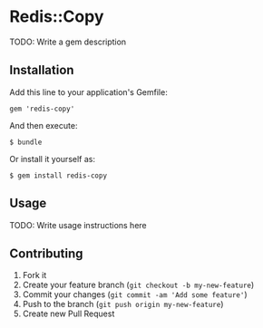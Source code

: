 # Redis::Copy

TODO: Write a gem description

## Installation

Add this line to your application's Gemfile:

    gem 'redis-copy'

And then execute:

    $ bundle

Or install it yourself as:

    $ gem install redis-copy

## Usage

TODO: Write usage instructions here

## Contributing

1. Fork it
2. Create your feature branch (`git checkout -b my-new-feature`)
3. Commit your changes (`git commit -am 'Add some feature'`)
4. Push to the branch (`git push origin my-new-feature`)
5. Create new Pull Request

